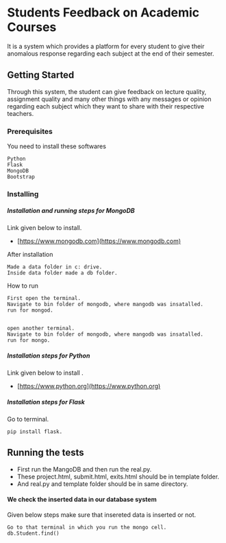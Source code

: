 # Students Feedback on Academic Courses

It is a system which provides a platform for every student to give their anomalous response regarding each subject at the end of their semester.

## Getting Started


Through this system, the student can give feedback on lecture quality, assignment quality and many other things with any messages or opinion regarding each subject which they want to share with their respective teachers.


### Prerequisites

You need to install these softwares

```
Python
Flask
MongoDB
Bootstrap
```


### Installing

##### Installation and running steps for MongoDB 

Link given below to install.

- [https://www.mongodb.com](https://www.mongodb.com)


After installation

```
Made a data folder in c: drive.
Inside data folder made a db folder.
```

How to run 

```
First open the terminal.
Navigate to bin folder of mongodb, where mangodb was insatalled.
run for mongod.


open another terminal.
Navigate to bin folder of mongodb, where mangodb was insatalled.
run for mongo.

```

##### Installation steps for Python 

Link given below to install .

- [https://www.python.org](https://www.python.org)

##### Installation steps for Flask 

Go to terminal.

```
pip install flask.
```



## Running the tests

- First run the MangoDB and then run the real.py. 
- These project.html, submit.html, exits.html should be in template folder.
- And real.py and template folder should be in same directory.

#### We check the inserted data in our database system

Given below steps make sure that insereted data is inserted or not. 

```
Go to that terminal in which you run the mongo cell.
db.Student.find()
```




